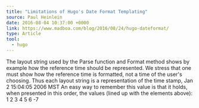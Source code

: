 ```yaml
---
title: "Limitations of Hugo's Date Format Templating"
source: Paul Heinlein
date: 2016-08-04 10:37:00 +0000
link: https://www.madboa.com/blog/2016/08/24/hugo-dateformat/
type: Article
tool:
  - hugo
---
```

 The layout string used by the Parse function and Format method shows by example how the reference time should be represented. We stress that one must show how the reference time is formatted, not a time of the user's choosing. Thus each layout string is a representation of the time stamp, Jan 2 15:04:05 2006 MST An easy way to remember this value is that it holds, when presented in this order, the values (lined up with the elements above): 1 2  3  4  5    6  -7





